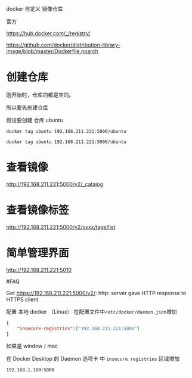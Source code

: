 
docker 自定义 镜像仓库

官方

https://hub.docker.com/_/registry/

https://github.com/docker/distribution-library-image/blob/master/Dockerfile.noarch


# 创建仓库
刚开始时，仓库的都是空的。

所以要先创建仓库

假设要创建 仓库 ubuntu
```base
docker tag ubuntu 192.168.211.221:5000/ubuntu
```
```base
docker tag ubuntu 192.168.211.221:5000/ubuntu
```


# 查看镜像

http://192.168.211.221:5000/v2/_catalog

# 查看镜像标签

http://192.168.211.221:5000/v2/xxxx/tags/list

# 简单管理界面

http://192.168.211.221:5010

#FAQ

Get https://192.168.211.221:5000/v2/: http: server gave HTTP response to HTTPS client

配置 本地 docker （Linux） 在配置文件中`/etc/docker/daemon.json`增加
```json
{ 
    "insecure-registries":["192.168.211.221:5000"] 
}
```


如果是  window / mac 

在 Docker Desktop    的 Daemon 选项卡 中 `insecure registries` 区域增加
```bash
192.168.1.100:5000
```